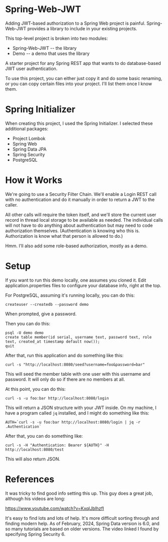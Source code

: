 # Spring-Web-JWT

Adding JWT-based authorization to a Spring Web project is painful. Spring-Web-JWT provides a library
to include in your existing projects.

This top-level project is broken into two modules:

 * Spring-Web-JWT -- the library
 * Demo -- a demo that uses the library

A starter project for any Spring REST app that wants to do database-based JWT user authentication.

To use this project, you can either just copy it and do some basic renaming, or you can copy certain files into your
project. I'll list them once I know them.

# Spring Initializer
When creating this project, I used the Spring Initializer. I selected these additional packages:

* Project Lombok
* Spring Web
* Spring Data JPA
* Spring Security
* PostgreSQL

# How it Works
We're going to use a Security Filter Chain. We'll enable a Login REST call with no authentication and do it manually
in order to return a JWT to the caller.

All other calls will require the token itself, and we'll store the current user record in thread local storage to be
available as needed. The individual calls will not have to do anything about authentication but may need to code
authorization themselves. (Authentication is knowing who this is. Authorization is know what that person is
allowed to do.)

Hmm. I'll also add some role-based authorization, mostly as a demo.

# Setup
If you want to run this demo locally, one assumes you cloned it. Edit application.properties files to configure
your database info, right at the top.

For PostgreSQL, assuming it's running locally, you can do this:

    createuser --createdb --password demo

When prompted, give a password.

Then you can do this:

    psql -U demo demo
    create table member(id serial, username text, password text, role text, created_at timestamp default now());
    quit

After that, run this application and do something like this:

    curl -s "http://localhost:8080/seed?username=foo&password=bar"

This will seed the member table with one user with this username and password. It will only do so if there are no
members at all.

At this point, you can do this:

    curl -s -u foo:bar http://localhost:8080/login

This will return a JSON structure with your JWT inside. On my machine, I have a program called `jq` installed, and
I might do something like this:

    AUTH=`curl -s -u foo:bar http://localhost:8080/login | jq -r .Authentication`

After that, you can do something like:

    curl -s -H "Authentication: Bearer ${AUTH}" -H http://localhost:8080/test

This will also return JSON.

# References
It was tricky to find good info setting this up. This guy does a great job, although his
videos are long:

https://www.youtube.com/watch?v=KxqlJblhzfI

It's easy to find lots and lots of help. It's more difficult sorting through and finding modern
help. As of February, 2024, Spring Data version is 6.0, and so many tutorials are based on older
versions. The video linked I found by specifying Spring Security 6.